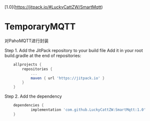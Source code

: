 [1.0[](https://jitpack.io/v/LuckyCattZW/SmartMqtt.svg)](https://jitpack.io/#LuckyCattZW/SmartMqtt)
# TemporaryMQTT
对PahoMQTT进行封装


Step 1. Add the JitPack repository to your build file 
Add it in your root build.gradle at the end of repositories:
```gradle
	allprojects {
		repositories {
			...
			maven { url 'https://jitpack.io' }
		}
	}
```
Step 2. Add the dependency
```gradle
	dependencies {
	        implementation 'com.github.LuckyCattZW:SmartMqtt:1.0'
	}

```
